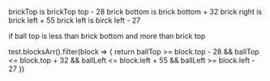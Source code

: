 brickTop is brickTop top - 28
brick bottom is brick bottom + 32
brick right is brick left + 55
brick left is birck left - 27

if ball top is less than brick bottom and more than brick top



test.blocksArr().filter(block => {
  return ballTop >= block.top - 28 && ballTop <= block.top + 32 && ballLeft <= block.left + 55 && ballLeft >= block.left - 27
})
